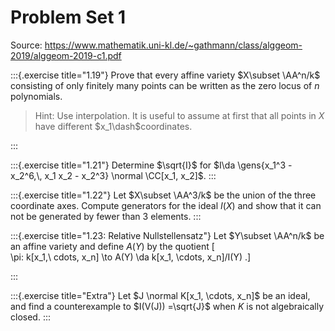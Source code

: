 # Problem Set 1

Source: <https://www.mathematik.uni-kl.de/~gathmann/class/alggeom-2019/alggeom-2019-c1.pdf>

:::{.exercise title="1.19"}
Prove that every affine variety $X\subset \AA^n/k$ consisting of only finitely many points can be written as the zero locus of $n$ polynomials.

> Hint: Use interpolation. 
  It is useful to assume at first that all points in $X$ have different $x_1\dash$coordinates.

:::

:::{.exercise title="1.21"}
Determine $\sqrt{I}$ for $I\da \gens{x_1^3 - x_2^6,\, x_1 x_2 - x_2^3} \normal \CC[x_1, x_2]$.
:::

:::{.exercise title="1.22"}
Let $X\subset \AA^3/k$ be the union of the three coordinate axes.
Compute generators for the ideal $I(X)$ and show that it can not be generated by fewer than 3 elements.
:::


:::{.exercise title="1.23: Relative Nullstellensatz"}
Let $Y\subset \AA^n/k$ be an affine variety and define $A(Y)$ by the quotient 
\[  
\pi: k[x_1,\ cdots, x_n] \to A(Y) \da k[x_1, \cdots, x_n]/I(Y)
.\]


:::


:::{.exercise title="Extra"}
Let $J \normal K[x_1, \cdots, x_n]$ be an ideal, and find a counterexample to $I(V(J)) =\sqrt{J}$ when $K$ is not algebraically closed.
:::

